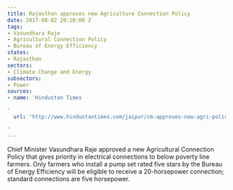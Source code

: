 ```yaml
---
title: Rajasthan approves new Agriculture Connection Policy
date: 2017-08-02 20:20:00 Z
tags:
- Vasundhara Raje
- Agricultural Connection Policy
- Bureau of Energy Efficiency
states:
- Rajasthan
sectors:
- Climate Change and Energy
subsectors:
- Power
sources:
- name: 'Hindustan Times

'
  url: 'http://www.hindustantimes.com/jaipur/cm-approves-new-agri-policy-for-rajasthan/story-jTWyMHeKZctzqDUr1VB9IL.html

'
---
```


Chief Minister Vasundhara Raje approved a new Agricultural Connection Policy that gives priority in electrical connections to below poverty line farmers. Only farmers who install a pump set rated five stars by the Bureau of Energy Efficiency will be eligible to receive a 20-horsepower connection; standard connections are five horsepower.
